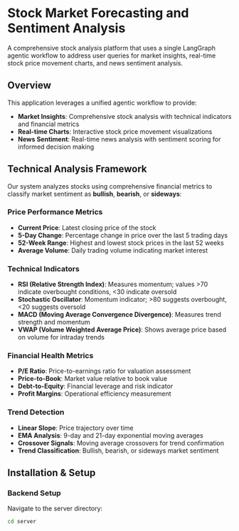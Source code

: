 # Stock Market Forecasting and Sentiment Analysis

A comprehensive stock analysis platform that uses a single LangGraph agentic workflow to address user queries for market insights, real-time stock price movement charts, and news sentiment analysis.

## Overview

This application leverages a unified agentic workflow to provide:
- **Market Insights**: Comprehensive stock analysis with technical indicators and financial metrics
- **Real-time Charts**: Interactive stock price movement visualizations
- **News Sentiment**: Real-time news analysis with sentiment scoring for informed decision making

## Technical Analysis Framework

Our system analyzes stocks using comprehensive financial metrics to classify market sentiment as **bullish**, **bearish**, or **sideways**:

### Price Performance Metrics
- **Current Price**: Latest closing price of the stock
- **5-Day Change**: Percentage change in price over the last 5 trading days
- **52-Week Range**: Highest and lowest stock prices in the last 52 weeks
- **Average Volume**: Daily trading volume indicating market interest

### Technical Indicators
- **RSI (Relative Strength Index)**: Measures momentum; values >70 indicate overbought conditions, <30 indicate oversold
- **Stochastic Oscillator**: Momentum indicator; >80 suggests overbought, <20 suggests oversold
- **MACD (Moving Average Convergence Divergence)**: Measures trend strength and momentum
- **VWAP (Volume Weighted Average Price)**: Shows average price based on volume for intraday trends

### Financial Health Metrics
- **P/E Ratio**: Price-to-earnings ratio for valuation assessment
- **Price-to-Book**: Market value relative to book value
- **Debt-to-Equity**: Financial leverage and risk indicator
- **Profit Margins**: Operational efficiency measurement

### Trend Detection
- **Linear Slope**: Price trajectory over time
- **EMA Analysis**: 9-day and 21-day exponential moving averages
- **Crossover Signals**: Moving average crossovers for trend confirmation
- **Trend Classification**: Bullish, bearish, or sideways market sentiment

## Installation & Setup

### Backend Setup

Navigate to the server directory:
```bash
cd server
